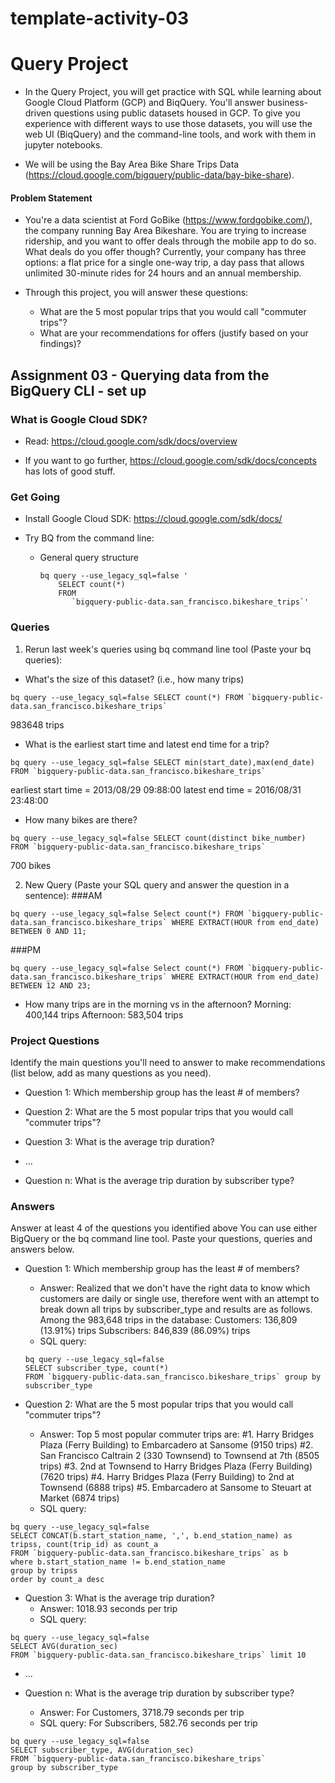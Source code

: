 # template-activity-03


# Query Project

- In the Query Project, you will get practice with SQL while learning about
  Google Cloud Platform (GCP) and BiqQuery. You'll answer business-driven
  questions using public datasets housed in GCP. To give you experience with
  different ways to use those datasets, you will use the web UI (BiqQuery) and
  the command-line tools, and work with them in jupyter notebooks.

- We will be using the Bay Area Bike Share Trips Data
  (https://cloud.google.com/bigquery/public-data/bay-bike-share). 

#### Problem Statement
- You're a data scientist at Ford GoBike (https://www.fordgobike.com/), the
  company running Bay Area Bikeshare. You are trying to increase ridership, and
  you want to offer deals through the mobile app to do so. What deals do you
  offer though? Currently, your company has three options: a flat price for a
  single one-way trip, a day pass that allows unlimited 30-minute rides for 24
  hours and an annual membership. 

- Through this project, you will answer these questions: 
  * What are the 5 most popular trips that you would call "commuter trips"?
  * What are your recommendations for offers (justify based on your findings)?


## Assignment 03 - Querying data from the BigQuery CLI - set up 

### What is Google Cloud SDK?
- Read: https://cloud.google.com/sdk/docs/overview

- If you want to go further, https://cloud.google.com/sdk/docs/concepts has
  lots of good stuff.

### Get Going

- Install Google Cloud SDK: https://cloud.google.com/sdk/docs/

- Try BQ from the command line:

  * General query structure

    ```
    bq query --use_legacy_sql=false '
        SELECT count(*)
        FROM
           `bigquery-public-data.san_francisco.bikeshare_trips`'
    ```

### Queries

1. Rerun last week's queries using bq command line tool (Paste your bq
   queries):

- What's the size of this dataset? (i.e., how many trips)
```
bq query --use_legacy_sql=false SELECT count(*) FROM `bigquery-public-data.san_francisco.bikeshare_trips`
```
983648 trips

- What is the earliest start time and latest end time for a trip?
```
bq query --use_legacy_sql=false SELECT min(start_date),max(end_date) FROM `bigquery-public-data.san_francisco.bikeshare_trips`
```
earliest start time = 2013/08/29 09:88:00
latest end time = 2016/08/31 23:48:00

- How many bikes are there?
```
bq query --use_legacy_sql=false SELECT count(distinct bike_number) FROM `bigquery-public-data.san_francisco.bikeshare_trips`
```
700 bikes

2. New Query (Paste your SQL query and answer the question in a sentence):
###AM
```
bq query --use_legacy_sql=false Select count(*) FROM `bigquery-public-data.san_francisco.bikeshare_trips` WHERE EXTRACT(HOUR from end_date) BETWEEN 0 AND 11;
```

###PM
```
bq query --use_legacy_sql=false Select count(*) FROM `bigquery-public-data.san_francisco.bikeshare_trips` WHERE EXTRACT(HOUR from end_date) BETWEEN 12 AND 23;
```

- How many trips are in the morning vs in the afternoon?
Morning: 400,144 trips
Afternoon: 583,504 trips

### Project Questions
Identify the main questions you'll need to answer to make recommendations (list
below, add as many questions as you need).

- Question 1: Which membership group has the least # of members?

- Question 2: What are the 5 most popular trips that you would call "commuter trips"?

- Question 3: What is the average trip duration?

- ...

- Question n: What is the average trip duration by subscriber type?

### Answers

Answer at least 4 of the questions you identified above You can use either
BigQuery or the bq command line tool.  Paste your questions, queries and
answers below.

- Question 1: Which membership group has the least # of members?
  * Answer: Realized that we don't have the right data to know which customers are daily or single use, therefore went with an attempt to break down all trips by subscriber_type and results are as follows. Among the 983,648 trips in the database:
  Customers: 136,809 (13.91%) trips
  Subscribers: 846,839  (86.09%) trips
  * SQL query:
  ```
  bq query --use_legacy_sql=false         
  SELECT subscriber_type, count(*)        
  FROM `bigquery-public-data.san_francisco.bikeshare_trips` group by subscriber_type
  ```

- Question 2: What are the 5 most popular trips that you would call "commuter trips"?
  * Answer: Top 5 most popular commuter trips are:
  #1. Harry Bridges Plaza (Ferry Building) to Embarcadero at Sansome (9150 trips)
  #2. San Francisco Caltrain 2 (330 Townsend) to Townsend at 7th (8505 trips)
  #3. 2nd at Townsend to Harry Bridges Plaza (Ferry Building) (7620 trips)
  #4. Harry Bridges Plaza (Ferry Building) to 2nd at Townsend (6888 trips)
  #5. Embarcadero at Sansome to Steuart at Market (6874 trips)
  * SQL query:
```
bq query --use_legacy_sql=false 
SELECT CONCAT(b.start_station_name, ',', b.end_station_name) as tripss, count(trip_id) as count_a 
FROM `bigquery-public-data.san_francisco.bikeshare_trips` as b 
where b.start_station_name != b.end_station_name 
group by tripss 
order by count_a desc
```

- Question 3: What is the average trip duration?
  * Answer: 1018.93 seconds per trip
  * SQL query:
```
bq query --use_legacy_sql=false 
SELECT AVG(duration_sec) 
FROM `bigquery-public-data.san_francisco.bikeshare_trips` limit 10
```
- ...

- Question n: What is the average trip duration by subscriber type?
  * Answer: For Customers, 3718.79 seconds per trip
  * SQL query: For Subscribers, 582.76 seconds per trip
```
bq query --use_legacy_sql=false 
SELECT subscriber_type, AVG(duration_sec) 
FROM `bigquery-public-data.san_francisco.bikeshare_trips` 
group by subscriber_type
```
